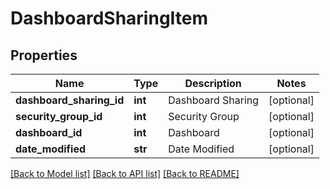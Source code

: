 # DashboardSharingItem

## Properties
Name | Type | Description | Notes
------------ | ------------- | ------------- | -------------
**dashboard_sharing_id** | **int** | Dashboard Sharing | [optional] 
**security_group_id** | **int** | Security Group | [optional] 
**dashboard_id** | **int** | Dashboard | [optional] 
**date_modified** | **str** | Date Modified | [optional] 

[[Back to Model list]](../README.md#documentation-for-models) [[Back to API list]](../README.md#documentation-for-api-endpoints) [[Back to README]](../README.md)


